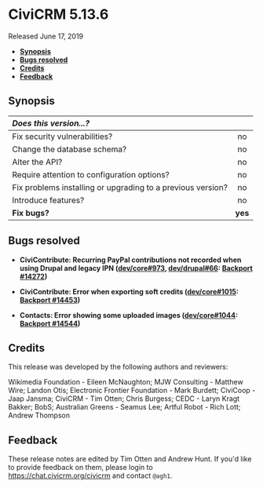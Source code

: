 # CiviCRM 5.13.6

Released June 17, 2019

- **[Synopsis](#synopsis)**
- **[Bugs resolved](#bugs)**
- **[Credits](#credits)**
- **[Feedback](#feedback)**

## <a name="synopsis"></a>Synopsis

| *Does this version...?*                                         |         |
|:--------------------------------------------------------------- |:-------:|
| Fix security vulnerabilities?                                   |   no    |
| Change the database schema?                                     |   no    |
| Alter the API?                                                  |   no    |
| Require attention to configuration options?                     |   no    |
| Fix problems installing or upgrading to a previous version?     |   no    |
| Introduce features?                                             |   no    |
| **Fix bugs?**                                                   | **yes** |

## <a name="bugs"></a>Bugs resolved

- **CiviContribute: Recurring PayPal contributions not recorded when using Drupal and legacy IPN ([dev/core#973](https://lab.civicrm.org/dev/core/issues/973), [dev/drupal#66](https://lab.civicrm.org/dev/drupal/issues/66): [Backport #14272](https://github.com/civicrm/civicrm-core/pull/14272))**

- **CiviContribute: Error when exporting soft credits ([dev/core#1015](https://lab.civicrm.org/dev/core/issues/1015): [Backport #14453](https://github.com/civicrm/civicrm-core/pull/14453))**

- **Contacts: Error showing some uploaded images ([dev/core#1044](https://lab.civicrm.org/dev/core/issues/1044): [Backport #14544](https://github.com/civicrm/civicrm-core/pull/14544))**

## <a name="credits"></a>Credits

This release was developed by the following authors and reviewers:

Wikimedia Foundation - Eileen McNaughton; MJW Consulting - Matthew Wire;
Landon Otis; Electronic Frontier Foundation - Mark Burdett; CiviCoop - Jaap
Jansma; CiviCRM - Tim Otten; Chris Burgess; CEDC - Laryn Kragt Bakker; BobS;
Australian Greens - Seamus Lee; Artful Robot - Rich Lott; Andrew Thompson

## <a name="feedback"></a>Feedback

These release notes are edited by Tim Otten and Andrew Hunt.  If you'd like to
provide feedback on them, please login to https://chat.civicrm.org/civicrm and
contact `@agh1`.
